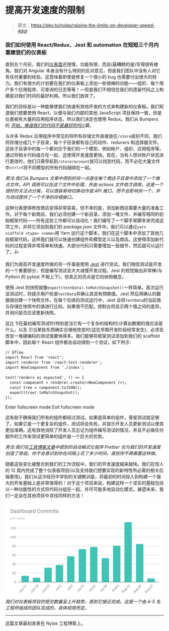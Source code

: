 # 提高开发速度的限制

> 原文：<https://dev.to/nylas/raising-the-limits-on-developer-speed-4dgl>

### 我们如何使用 React/Redux、Jest 和 automation 在短短三个月内重建我们的仪表板

直到五个月前，我们的[仪表盘](https://dashboard.nylas.com)还很慢，功能有限，而且(最糟糕的是)写得很有棱角。我们对 Angular 本身没有什么特别的反对意见，但是我们团队中没有人对它有任何重要的经验。这意味着即使是修复一个很小的 bug 也需要付出很大的努力。我们有很大的计划要在我们的仪表板上添加一些很棒的功能——组织、每个用户多个应用程序、可查询的日志等等！—但是我们不相信在我们的遗留代码之上构建是对我们时间的最好利用。所以我们放弃了。

我们的目标是以一种能够使我们快速有效地开发的方式来构建新的仪表板。我们知道我们想要使用 React，以便与我们内部的其他 JavaScript 项目保持一致，但是仪表板有大量的应用程序状态，所以我们决定也使用 Redux。我们从 Bumpers 的 *[开始，难道我们的代码不是最好的吗🙄](https://medium.com/bumpers/isnt-our-code-just-the-best-f028a78f33a9)篇*。

与许多 Redux 应用程序中常见的将所有存储文件直接放在`/store`级别不同，我们将存储分成几个子目录，每个子目录都有自己的动作、reducers 和选择器文件。这些子目录中的每一个都对应于我们的一个模型，例如帐户、组织、应用程序等。通过将相关代码组合在一起，这使得开发速度更快。现在，当有人想对账户状态进行更改时，他们只需导航到`/store/account`就可以找到代码，而不必在大量文件中`ctrl+f`将不同模型的所有代码捆绑在一起。

*旁注:我们从 Bumpers 文章中得到的另一点是在每个商店子目录中添加了一个端点文件。API 调用可以在这个文件中处理，并由 actions 文件依次调用。这是一个很好的关注点分离，可以很容易地切换动作或 API 接口，而不会影响另一个，并为测试提供了一个干净的存根接口。*

这种分离使得修改商店变得非常容易，但不幸的是，添加新商店需要大量的准备工作。对于每个新商店，我们必须创建一个新目录，添加一堆文件，并编写相同的初始框架代码——所有这些工作都可以自动化！我们编写了一个脚手架脚本来完成这项工作，并将它添加到我们的 *package.json* 文件中。我们可以通过`yarn scaffold <type> <name>`用 Yarn 运行这个脚本。我们在这个脚本中添加了其他几段框架代码，这样我们就可以快速创建组件和模型定义以及商店。这使得添加新代码的过程变得非常简单和快速。大部分代码只需要增加一些细节，然后就可以运行了。👍

我们为提高开发速度所做的另一件事是使用 [Jest](https://facebook.github.io/jest/) 进行测试。我们相信测试是开发的一个重要部分，但是编写测试会大大减慢开发过程。Jest 的视觉输出非常棒(与 Python 的 pytest 不相上下)，但真正的亮点是它的快照概念。

使用 Jest 的快照就像`expect(testData).toMatchSnapshot()`一样简单。首次运行该测试时，将提示用户检查`testData`并确认其具有预期值。Jest 然后用确认的数据值创建一个快照文件。在每个后续的测试运行中，Jest 会将`testData`的当前值与存储在快照中的值进行比较。如果值不匹配，控制台将显示两个值之间的差异，并询问是否应该更新快照。

这比 1)在最初编写测试时(特别是当它有一个复杂的结构时)计算出数据的值应该是什么，以及 2)当某些东西确实合理地改变时(这在早期开发阶段经常发生)，必须去改变一堆硬编码的测试值要快得多。我们能够将框架测试添加到我们的 scaffold 脚本中，因此每个 React 组件都会自动得到一个测试，如下所示:

```
// @flow
import React from 'react';
import renderer from 'react-test-renderer';
import NewComponent from './index';

test('renders as expected', () => {
  const component = renderer.create(<NewComponent />);
  const tree = component.toJSON();
  expect(tree).toMatchSnapshot();
}); 
```

Enter fullscreen mode Exit fullscreen mode

这有助于确保我们所有的组件都经过测试。如果是简单的组件，骨架测试就足够了。如果它是一个更复杂的组件，测试将会失败，并提示开发人员更新测试以使其更加准确。这有效地消除了开发人员忘记为组件编写测试的情况，并且不必做任何额外的工作来测试更简单的组件是一个巨大的优势。

*旁注:我们在[工具博客文章](https://dev.to/nylas/how-do-we-even-js-the-components-of-nylass-javascript-stack-6h)中提到的自动格式化程序 Prettier 也为我们的开发速度创造了奇迹。你不会意识到你在间隔上花了多少时间，直到你不再需要这样做。*

随着这些变化被整合到我们的工作流程中，我们的开发速度越来越快。我们在惊人的 12 周内完成了整个仪表板项目(以及支持我们想要实现的新特性所必需的相关后端更改)。我们从这次经历中学到的关键教训是，将最初的时间投入到构建一个强大的开发基础上是非常值得的！对于这个项目来说，构建这样一个坚实的基础包括以一种功能性的方式将代码分组在一起，并尽可能多地自动化模式。展望未来，我们一定会在其他项目中寻找同样的方法！

[![Dashboard Commits](img/12cf8624de63745572f0b1efa8c3139e.png)](https://res.cloudinary.com/practicaldev/image/fetch/s--Ray-rVJx--/c_limit%2Cf_auto%2Cfl_progressive%2Cq_auto%2Cw_880/https://www.nylas.com/hs-fs/hubfs/blog%2520images/dashboard.png%3Ft%3D1516818502866%26width%3D1200%26name%3Ddashboard.png) 
*我们对仪表板项目的提交数量呈上升趋势，直到它接近完成。这是一个由 4-5 名工程师组成的团队完成的，具体视周而定。*

* * *

这篇文章最初发表在 Nylas 工程博客上。